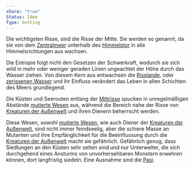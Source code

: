 ```yaml
---
share: "true"
Status: Idee
Type: Setting
---
```

Die wichtigsten Risse, sind die Risse der Mitte. Sie werden so genannt, da sie von dem [Zentralmeer](../../Orte/Die%20Risswelt/Risslande%20-%20Die%20Mitte/Risslande%20-%20Mittenmeer.md) unterhalb des [Himmelstor](../../Orte/Die%20Risswelt/Risswelt%20-%20Das%20Himmelstor.md) in alle Himmelsrichtungen aus wachsen. 

Die Entropie folgt nicht den Gesetzen der Schwerkraft, wodurch sie sich wild in mehr oder weniger geraden Linien ungeachtet der Höhe durch das Wasser ziehen. Von diesem Kern aus entwachsen die [Risslande](../../Orte/Die%20Risswelt/Risswelt%20-%20%C3%9Cbersicht.md), oder [zerissenen Wasser](zerissenen%20Wasser.md) und ihr Einfluss verändert das Leben in allen Schichten des Meers grundlegend. 

Die Küsten und Seerouten entlang der [Mittrisse](../../../../Risslande%20-%20Die%20Mitte.md) spucken in unregelmäßigen Abstände [mutierte Wesen](../../../../Mutanten.md) aus, während die Bereich nahe der Risse von [Kreaturen der Außenwelt](../../../../Jenseiter.md) und ihren Dienern beherrscht werden. 

Diese Wesen, sowohl [mutierte Wesen](../../../../Mutanten.md), wie auch Diener der [Kreaturen der Außenwelt](../../../../Jenseiter.md), sind nicht immer feindseelig, aber die schiere Masse an Mutanten und ihre Empfänglichkeit für die Beeinflussung durch die [Kreaturen der Außenwelt](../../../../Jenseiter.md) macht sie gefährlich. Gefährlich genug, dass Siedlungen an den Küsten sehr selten sind und nur Unterwelter, die sich durchgehend eines Ansturms von unvorhersehbaren Monstern erwehren können, dort langfristig siedeln. Eine Ausnahme sind die [Pasi](../../Rassen%20-%20Spezies/Pasi.md). 